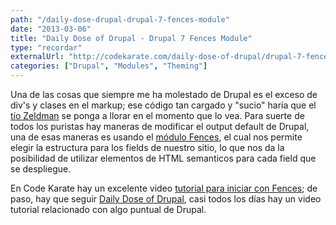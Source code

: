 ```yaml
---
path: "/daily-dose-drupal-drupal-7-fences-module"
date: "2013-03-06"
title: "Daily Dose of Drupal - Drupal 7 Fences Module"
type: "recordar"
externalUrl: "http://codekarate.com/daily-dose-of-drupal/drupal-7-fences-module"
categories: ["Drupal", "Modules", "Theming"]
---
```


Una de las cosas que siempre me ha molestado de Drupal es el exceso de div's y clases en el markup; ese código tan cargado y "sucio" haría que el [tío Zeldman](http://www.zeldman.com/) se ponga a llorar en el momento que lo vea. Para suerte de todos los puristas hay maneras de modificar el output default de Drupal, una de esas maneras es usando el [módulo Fences](http://drupal.org/project/fences), el cual nos permite elegir la estructura para los fields de nuestro sitio, lo que nos da la posibilidad de utilizar elementos de HTML semanticos para cada field que se despliegue.

En Code Karate hay un excelente video [tutorial para iniciar con Fences](http://codekarate.com/daily-dose-of-drupal/drupal-7-fences-module); de paso, hay que seguir [Daily Dose of Drupal](http://codekarate.com/daily-dose-of-drupal), casi todos los días hay un video tutorial relacionado con algo puntual de Drupal.